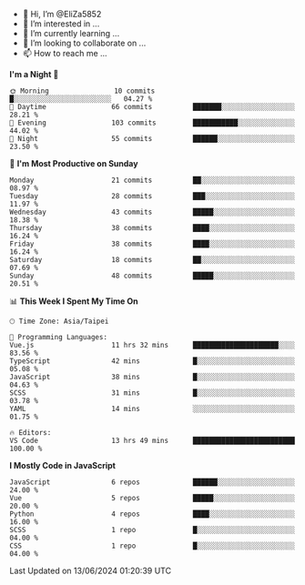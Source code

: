 - 👋 Hi, I’m @EliZa5852
- 👀 I’m interested in ...
- 🌱 I’m currently learning ...
- 💞️ I’m looking to collaborate on ...
- 📫 How to reach me ...

<!--START_SECTION:waka-->
**I'm a Night 🦉** 

```text
🌞 Morning                10 commits          █░░░░░░░░░░░░░░░░░░░░░░░░   04.27 % 
🌆 Daytime                66 commits          ███████░░░░░░░░░░░░░░░░░░   28.21 % 
🌃 Evening                103 commits         ███████████░░░░░░░░░░░░░░   44.02 % 
🌙 Night                  55 commits          ██████░░░░░░░░░░░░░░░░░░░   23.50 % 
```
📅 **I'm Most Productive on Sunday** 

```text
Monday                   21 commits          ██░░░░░░░░░░░░░░░░░░░░░░░   08.97 % 
Tuesday                  28 commits          ███░░░░░░░░░░░░░░░░░░░░░░   11.97 % 
Wednesday                43 commits          █████░░░░░░░░░░░░░░░░░░░░   18.38 % 
Thursday                 38 commits          ████░░░░░░░░░░░░░░░░░░░░░   16.24 % 
Friday                   38 commits          ████░░░░░░░░░░░░░░░░░░░░░   16.24 % 
Saturday                 18 commits          ██░░░░░░░░░░░░░░░░░░░░░░░   07.69 % 
Sunday                   48 commits          █████░░░░░░░░░░░░░░░░░░░░   20.51 % 
```


📊 **This Week I Spent My Time On** 

```text
🕑︎ Time Zone: Asia/Taipei

💬 Programming Languages: 
Vue.js                   11 hrs 32 mins      █████████████████████░░░░   83.56 % 
TypeScript               42 mins             █░░░░░░░░░░░░░░░░░░░░░░░░   05.08 % 
JavaScript               38 mins             █░░░░░░░░░░░░░░░░░░░░░░░░   04.63 % 
SCSS                     31 mins             █░░░░░░░░░░░░░░░░░░░░░░░░   03.78 % 
YAML                     14 mins             ░░░░░░░░░░░░░░░░░░░░░░░░░   01.75 % 

🔥 Editors: 
VS Code                  13 hrs 49 mins      █████████████████████████   100.00 % 
```

**I Mostly Code in JavaScript** 

```text
JavaScript               6 repos             ██████░░░░░░░░░░░░░░░░░░░   24.00 % 
Vue                      5 repos             █████░░░░░░░░░░░░░░░░░░░░   20.00 % 
Python                   4 repos             ████░░░░░░░░░░░░░░░░░░░░░   16.00 % 
SCSS                     1 repo              █░░░░░░░░░░░░░░░░░░░░░░░░   04.00 % 
CSS                      1 repo              █░░░░░░░░░░░░░░░░░░░░░░░░   04.00 % 
```




 Last Updated on 13/06/2024 01:20:39 UTC
<!--END_SECTION:waka-->
